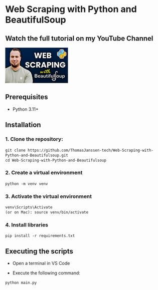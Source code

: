 <h1>Web Scraping with Python and BeautifulSoup</h1>

<h2>Watch the full tutorial on my YouTube Channel</h2>
<div>

<a href="https://www.youtube.com/watch?v=nBzrMw8hkmY">
    <img src="thumbnail-small.png" alt="Thomas Janssen Youtube" width="200"/>
</a>
</div>

<h2>Prerequisites</h2>
<ul>
  <li>Python 3.11+</li>
</ul>

<h2>Installation</h2>
<h3>1. Clone the repository:</h3>

```
git clone https://github.com/ThomasJanssen-tech/Web-Scraping-with-Python-and-Beautifulsoup.git
cd Web-Scraping-with-Python-and-Beautifulsoup
```

<h3>2. Create a virtual environment</h3>

```
python -m venv venv
```

<h3>3. Activate the virtual environment</h3>

```
venv\Scripts\Activate
(or on Mac): source venv/bin/activate
```

<h3>4. Install libraries</h3>

```
pip install -r requirements.txt
```

<h2>Executing the scripts</h2>

- Open a terminal in VS Code

- Execute the following command:

```
python main.py
```
